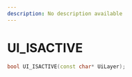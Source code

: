 ```yaml
---
description: No description available 
---
```


# UI_ISACTIVE

```cpp
bool UI_ISACTIVE(const char* UiLayer);
```